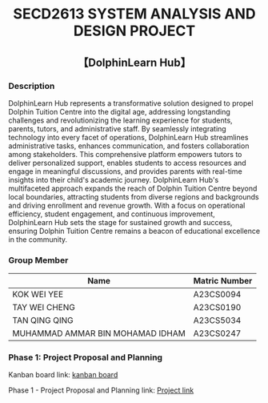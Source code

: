 # <div align="center"> SECD2613 SYSTEM ANALYSIS AND DESIGN PROJECT
## <div align="center"> 【DolphinLearn Hub】
### Description
DolphinLearn Hub represents a transformative solution designed to propel Dolphin Tuition Centre into the digital age, addressing longstanding challenges and revolutionizing the learning experience for students, parents, tutors, and administrative staff. By seamlessly integrating technology into every facet of operations, DolphinLearn Hub streamlines administrative tasks, enhances communication, and fosters collaboration among stakeholders. This comprehensive platform empowers tutors to deliver personalized support, enables students to access resources and engage in meaningful discussions, and provides parents with real-time insights into their child's academic journey. DolphinLearn Hub's multifaceted approach expands the reach of Dolphin Tuition Centre beyond local boundaries, attracting students from diverse regions and backgrounds and driving enrollment and revenue growth. With a focus on operational efficiency, student engagement, and continuous improvement, DolphinLearn Hub sets the stage for sustained growth and success, ensuring Dolphin Tuition Centre remains a beacon of educational excellence in the community.

### Group Member 
| Name  | Matric Number |
| ------------- | ------------- |
| KOK WEI YEE | A23CS0094 |
|TAY WEI CHENG | A23CS0190 | 
|TAN QING QING | A23CS5034 |
|MUHAMMAD AMMAR BIN MOHAMAD IDHAM | A23CS0247 |

### Phase 1: Project Proposal and Planning
<p> Kanban board link: <a href="https://github.com/users/KOKWEIYEE/projects/3">kanban board</a></p>
<p> Phase 1 - Project Proposal and Planning link:  <a href="https://github.com/users/KOKWEIYEE/projects/3">Project link</p>
